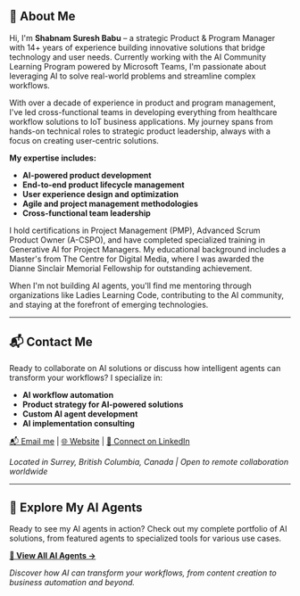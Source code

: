## 👋 About Me
Hi, I'm **Shabnam Suresh Babu** – a strategic Product & Program Manager with 14+ years of experience building innovative solutions that bridge technology and user needs. Currently working with the AI Community Learning Program powered by Microsoft Teams, I'm passionate about leveraging AI to solve real-world problems and streamline complex workflows.

With over a decade of experience in product and program management, I've led cross-functional teams in developing everything from healthcare workflow solutions to IoT business applications. My journey spans from hands-on technical roles to strategic product leadership, always with a focus on creating user-centric solutions.

**My expertise includes:**
- **AI-powered product development**
- **End-to-end product lifecycle management**
- **User experience design and optimization**
- **Agile and project management methodologies**
- **Cross-functional team leadership**

I hold certifications in Project Management (PMP), Advanced Scrum Product Owner (A-CSPO), and have completed specialized training in Generative AI for Project Managers. My educational background includes a Master's from The Centre for Digital Media, where I was awarded the Dianne Sinclair Memorial Fellowship for outstanding achievement.

When I'm not building AI agents, you'll find me mentoring through organizations like Ladies Learning Code, contributing to the AI community, and staying at the forefront of emerging technologies.

---

## 📬 Contact Me

Ready to collaborate on AI solutions or discuss how intelligent agents can transform your workflows? I specialize in:
- **AI workflow automation**
- **Product strategy for AI-powered solutions**
- **Custom AI agent development**
- **AI implementation consulting**

[📬 Email me](mailto:shabnam.suresh@gmail.com) | [🌐 Website](https://shabnamsb.com) | [💼 Connect on LinkedIn](https://www.linkedin.com/in/shabnam-suresh)

*Located in Surrey, British Columbia, Canada | Open to remote collaboration worldwide*

---

## 🚀 Explore My AI Agents

Ready to see my AI agents in action? Check out my complete portfolio of AI solutions, from featured agents to specialized tools for various use cases.

**[🎯 View All AI Agents →](https://shabnamsb.com/agents)**

*Discover how AI can transform your workflows, from content creation to business automation and beyond.*
